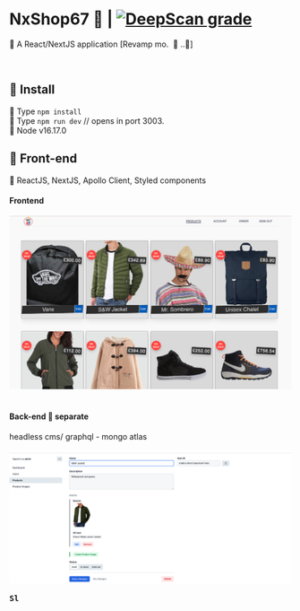 # NxShop67 :convenience_store: | [![DeepScan grade](https://deepscan.io/api/teams/16862/projects/22444/branches/662143/badge/grade.svg)](https://deepscan.io/dashboard#view=project&tid=16862&pid=22444&bid=662143)

:lollipop: A React/NextJS application [Revamp mo.&nbsp; :pizza: ..:snail:]

<br />

## :paperclip: Install

:lollipop: Type `npm install`  
:lollipop: Type `npm run dev` // opens in port 3003.  
:lollipop: Node v16.17.0

## :paperclip: Front-end


:lollipop: ReactJS, NextJS, Apollo Client, Styled components



#### <kdb>Frontend</kdb>

<img src="public/static/store.png" alt="shop frontend">


<br />
<br />


#### Back-end :paperclip: separate
headless cms/ graphql - mongo atlas


<img src="public/static/keystone.png" alt="keystone backend">


<br />

<kbd>**Sl**</kbd>
